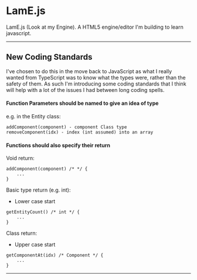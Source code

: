# LamE.js
LamE.js (Look at my Engine). A HTML5 engine/editor I'm building to learn javascript.

---
## New Coding Standards

I've chosen to do this in the move back to JavaScript as what I really wanted from TypeScript was to know what the types were, rather than the safety of them. As such I'm introducing some coding standards that I think will help with a lot of the issues I had between long coding spells.

#### Function Parameters should be named to give an idea of type

e.g. in the Entity class:
```
addComponent(component) - component Class type
removeComponent(idx) - index (int assumed) into an array
```

#### Functions should also specify their return
Void return:
```
addComponent(component) /* */ {
    ...
}
```

Basic type return (e.g. int):
- Lower case start
```
getEntityCount() /* int */ {
    ...
}
```

Class return:
- Upper case start
```
getComponentAt(idx) /* Component */ {
    ...
}
```
---